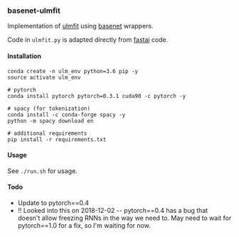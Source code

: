 ### basenet-ulmfit

Implementation of [ulmfit](https://github.com/fastai/fastai/tree/master/courses/dl2/imdb_scripts) using [basenet](https://github.com/bkj/basenet) wrappers.

Code in `ulmfit.py` is adapted directly from [fastai](https://github.com/fastai/fastai) code.

#### Installation

```
conda create -n ulm_env python=3.6 pip -y
source activate ulm_env

# pytorch
conda install pytorch pytorch=0.3.1 cuda90 -c pytorch -y

# spacy (for tokenization)
conda install -c conda-forge spacy -y
python -m spacy download en

# additional requirements
pip install -r requirements.txt
```

#### Usage

See `./run.sh` for usage.

#### Todo

- Update to pytorch==0.4
 - !! Looked into this on 2018-12-02 -- pytorch==0.4 has a bug that doesn't allow freezing RNNs in the way we need to.  May need to wait for pytorch==1.0 for a fix, so I'm waiting for now.